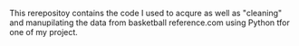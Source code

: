 This rerepositoy contains the code I used to acqure as well as "cleaning" and manupilating the data from basketball reference.com using Python tfor one of my project. 
